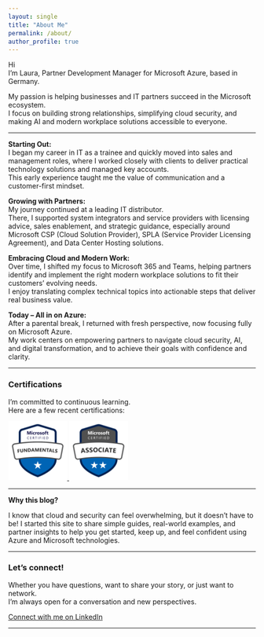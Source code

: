```yaml
---
layout: single
title: "About Me"
permalink: /about/
author_profile: true
---
```


Hi<br>
I’m Laura, Partner Development Manager for Microsoft Azure, based in Germany.

My passion is helping businesses and IT partners succeed in the Microsoft ecosystem.<br> 
I focus on building strong relationships, simplifying cloud security, and making AI and modern workplace solutions accessible to everyone.

---

**Starting Out:**  
I began my career in IT as a trainee and quickly moved into sales and management roles, where I worked closely with clients to deliver practical technology solutions and managed key accounts.<br> 
This early experience taught me the value of communication and a customer-first mindset.

**Growing with Partners:**  
My journey continued at a leading IT distributor.<br> 
There, I supported system integrators and service providers with licensing advice, sales enablement, and strategic guidance, especially around Microsoft CSP (Cloud Solution Provider), SPLA (Service Provider Licensing Agreement), and Data Center Hosting solutions.

**Embracing Cloud and Modern Work:**  
Over time, I shifted my focus to Microsoft 365 and Teams, helping partners identify and implement the right modern workplace solutions to fit their customers’ evolving needs.<br> 
I enjoy translating complex technical topics into actionable steps that deliver real business value.

**Today – All in on Azure:**  
After a parental break, I returned with fresh perspective, now focusing fully on Microsoft Azure.<br> 
My work centers on empowering partners to navigate cloud security, AI, and digital transformation, and to achieve their goals with confidence and clarity.

---

### Certifications


I’m committed to continuous learning.<br>
Here are a few recent certifications:

<a href="https://www.credly.com/badges/6ED65F3E147537C0/public_url" target="_blank">
  <img src="/assets/images/MS-900.png" alt="Microsoft 365 Certified: Fundamentals" width="120"/>
</a>
<a href="https://www.credly.com/badges/F0B59A8FA749B198/public_url" target="_blank">
  <img src="/assets/images/Ms-700.png" alt="Microsoft 365 Certified: Teams Administrator Associate" width="120"/>
</a>

---

**Why this blog?**  


I know that cloud and security can feel overwhelming, but it doesn’t have to be! I started this site to share simple guides, real-world examples, and partner insights to help you get started, keep up, and feel confident using Azure and Microsoft technologies.


---

### Let’s connect!


Whether you have questions, want to share your story, or just want to network. <br>
I’m always open for a conversation and new perspectives.

[Connect with me on LinkedIn](https://www.linkedin.com/in/laura-v%C3%B6lker-1885451b5/)

---

